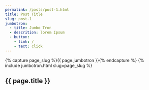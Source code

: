 ```yaml
---
permalink: /posts/post-1.html
title: Post Title
slug: post-1
jumbotron:
  - title: Jumbo Tron
  - descrition: lorem Ipsum
  - button:
    - link: /
    - text: click
---
```

{% capture page_slug %}{{ page.jumbotron }}{% endcapture %}
{% include jumbotron.html slug=page_slug %}
<section class="sec-p-1">
  <div class="container">
    <h2> {{ page.title }} </h2>
  </div>
</section>
